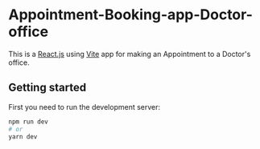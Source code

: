 # Appointment-Booking-app-Doctor-office
This is a [React.js](https://reactjs.org/) using [Vite](https://vitejs.dev/) app for making an Appointment to a Doctor's office.

## Getting started
First you need to run the development server:
```bash
npm run dev
# or
yarn dev
```
